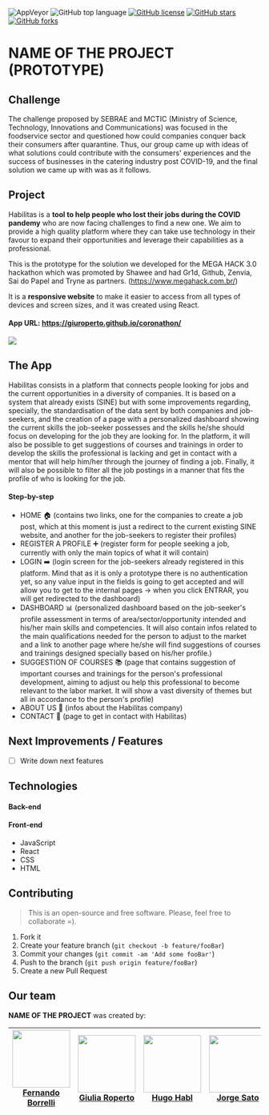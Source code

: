 ![AppVeyor](https://img.shields.io/appveyor/build/giuroperto/megahack-front)
![GitHub top language](https://img.shields.io/github/languages/top/giuroperto/megahack-front)
[![GitHub license](https://img.shields.io/github/license/giuroperto/megahack-front)](https://github.com/giuroperto/megahack-front/blob/master/LICENSE)
[![GitHub stars](https://img.shields.io/github/stars/giuroperto/megahack-front/)](https://github.com/giuroperto/megahack-front/stargazers)
[![GitHub forks](https://img.shields.io/github/forks/giuroperto/megahack-front/)](https://github.com/giuroperto/megahack-front//network)

# **NAME OF THE PROJECT** (PROTOTYPE)

## Challenge

The challenge proposed by SEBRAE and MCTIC (Ministry of Science, Technology, Innovations and Communications) was focused in the foodservice sector and questioned how could companies conquer back their consumers after quarantine. Thus, our group came up with ideas of what solutions could contribute with the consumers' experiences and the success of businesses in the catering industry post COVID-19, and the final solution we came up with was as it follows.

## Project
Habilitas is a **tool to help people who lost their jobs during the COVID pandemy** who are now facing challenges to find a new one. We aim to provide a high quality platform where they can take use technology in their favour to expand their opportunities and leverage their capabilities as a professional. 

This is the prototype for the solution we developed for the MEGA HACK 3.0 hackathon which was promoted by Shawee and had Gr1d, Github, Zenvia, Sai do Papel and Tryne as partners.
(https://www.megahack.com.br/)

It is a **responsive website** to make it easier to access from all types of devices and screen sizes, and it was created using React.

#### App URL: https://giuroperto.github.io/coronathon/

![](/public/website.png)

## The App

Habilitas consists in a platform that connects people looking for jobs and the current opportunities in a diversity of companies. It is based on a system that already exists (SINE) but with some improvements regarding, specially, the standardisation of the data sent by both companies and job-seekers, and the creation of a page with a personalized dashboard showing the current skills the job-seeker possesses and the skills he/she should focus on developing for the job they are looking for. In the platform, it will also be possible to get suggestions of courses and trainings in order to develop the skills the professional is lacking and get in contact with a mentor that will help him/her through the journey of finding a job. Finally, it will also be possible to filter all the job postings in a manner that fits the profile of who is looking for the job.

#### Step-by-step

- HOME :house: (contains two links, one for the companies to create a job post, which at this moment is just a redirect to the current existing SINE website, and another for the job-seekers to register their profiles)
- REGISTER A PROFILE :heavy_plus_sign: (register form for people seeking a job, currently with only the main topics of what it will contain)
- LOGIN :arrow_right: (login screen for the job-seekers already registered in this platform. Mind that as it is only a prototype there is no authentication yet, so any value input in the fields is going to get accepted and will allow you to get to the internal pages -> when you click ENTRAR, you will get redirected to the dashboard)
- DASHBOARD :bar_chart: (personalized dashboard based on the job-seeker's profile assessment in terms of area/sector/opportunity intended and his/her main skills and competencies. It will also contain infos related to the main qualifications needed for the person to adjust to the market and a link to another page where he/she will find suggestions of courses and trainings designed specially based on his/her profile.)
- SUGGESTION OF COURSES :books: (page that contains suggestion of important courses and trainings for the person's professional development, aiming to adjust ou help this professional to become relevant to the labor market. It will show a vast diversity of themes but all in accordance to the person's profile)
- ABOUT US :memo: (infos about the Habilitas company)
- CONTACT :email: (page to get in contact with Habilitas)

## Next Improvements / Features

- [ ] Write down next features

## Technologies

#### Back-end

#### Front-end

- JavaScript
- React
- CSS
- HTML

## Contributing
>This is an open-source and free software. Please, feel free to collaborate =).

1. Fork it 
2. Create your feature branch (`git checkout -b feature/fooBar`)
3. Commit your changes (`git commit -am 'Add some fooBar'`)
4. Push to the branch (`git push origin feature/fooBar`)
5. Create a new Pull Request

## Our team

**NAME OF THE PROJECT** was created by:

|<img src="https://media-exp1.licdn.com/dms/image/C5603AQF_vneV9MrXdQ/profile-displayphoto-shrink_400_400/0?e=1598486400&v=beta&t=XBMkASOtLJdpiFU6nHFpUPuXD9BI_cJmF2iqO9vHbYg" width="115"><br/> [**Fernando Borrelli**](https://www.linkedin.com/in/fernando-borrelli/) |<img src="https://media-exp1.licdn.com/dms/image/C4D03AQEidRW39hPwvA/profile-displayphoto-shrink_400_400/0?e=1598486400&v=beta&t=GrV9ioZBp9uyX3Zz7uj_uC-FY-wVuOTspSB8dRRCWUU" width="115"><br/> [**Giulia Roperto**](https://www.linkedin.com/in/giuliaroperto/) |<img src="https://media-exp1.licdn.com/dms/image/C4E03AQFfqw6srZSseA/profile-displayphoto-shrink_400_400/0?e=1598486400&v=beta&t=wfs1wqPzJqDVzOM8EupZydLhObzkMCN9Uv5ImgPhzyU" width="115"><br/> [**Hugo Habl**](https://www.linkedin.com/in/hugo-habl/) |<img src="https://media-exp1.licdn.com/dms/image/C4D03AQHMBjcsiXDK5g/profile-displayphoto-shrink_400_400/0?e=1598486400&v=beta&t=k2rJLVD2UPBVYAON_BFNA4_MRyAdZR1BZXmrEi_Ppac" width="115"><br/> [**Jorge Sato**](https://www.linkedin.com/in/jorge-sato-81969522/) |<img src="https://media-exp1.licdn.com/dms/image/C4D03AQHinh-R2X_Qkg/profile-displayphoto-shrink_400_400/0?e=1598486400&v=beta&t=-vPNDnJtNhFN28M8ElRoumQux1K8wJ_jxZ1DNYGpsUg" width="115"><br/> [**Vinícius Salinas**](https://www.linkedin.com/in/vinicius-salinas/) |
|---|---|---|---|---|
